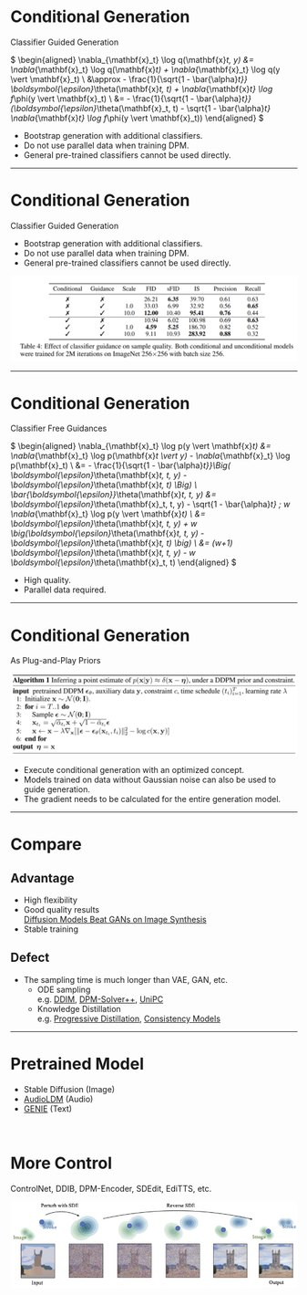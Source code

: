 # Conditional Generation

<p class=text-2xl>Classifier Guided Generation</p>

$
\begin{aligned}
\nabla_{\mathbf{x}_t} \log q(\mathbf{x}_t, y)
&= \nabla_{\mathbf{x}_t} \log q(\mathbf{x}_t) + \nabla_{\mathbf{x}_t} \log q(y \vert \mathbf{x}_t) \\
&\approx - \frac{1}{\sqrt{1 - \bar{\alpha}_t}} \boldsymbol{\epsilon}_\theta(\mathbf{x}_t, t) + \nabla_{\mathbf{x}_t} \log f_\phi(y \vert \mathbf{x}_t) \\
&= - \frac{1}{\sqrt{1 - \bar{\alpha}_t}} (\boldsymbol{\epsilon}_\theta(\mathbf{x}_t, t) - \sqrt{1 - \bar{\alpha}_t} \nabla_{\mathbf{x}_t} \log f_\phi(y \vert \mathbf{x}_t))
\end{aligned}
$

<p class=text-2xl>

- Bootstrap generation with additional classifiers.
- Do not use parallel data when training DPM.
- General pre-trained classifiers cannot be used directly.

</p>

---

# Conditional Generation

<p class=text-2xl>Classifier Guided Generation</p>

<p class=text-2xl>

- Bootstrap generation with additional classifiers.
- Do not use parallel data when training DPM.
- General pre-trained classifiers cannot be used directly.

</p>

<img src="/img/cls-guidance.png"/>

---

# Conditional Generation

<p class=text-2xl>Classifier Free Guidances</p>

$
\begin{aligned}
\nabla_{\mathbf{x}_t} \log p(y \vert \mathbf{x}_t)
&= \nabla_{\mathbf{x}_t} \log p(\mathbf{x}_t \vert y) - \nabla_{\mathbf{x}_t} \log p(\mathbf{x}_t) \\
&= - \frac{1}{\sqrt{1 - \bar{\alpha}_t}}\Big( \boldsymbol{\epsilon}_\theta(\mathbf{x}_t, t, y) - \boldsymbol{\epsilon}_\theta(\mathbf{x}_t, t) \Big) \\
\bar{\boldsymbol{\epsilon}}_\theta(\mathbf{x}_t, t, y)
&= \boldsymbol{\epsilon}_\theta(\mathbf{x}_t, t, y) - \sqrt{1 - \bar{\alpha}_t} \; w \nabla_{\mathbf{x}_t} \log p(y \vert \mathbf{x}_t) \\
&= \boldsymbol{\epsilon}_\theta(\mathbf{x}_t, t, y) + w \big(\boldsymbol{\epsilon}_\theta(\mathbf{x}_t, t, y) - \boldsymbol{\epsilon}_\theta(\mathbf{x}_t, t) \big) \\
&= (w+1) \boldsymbol{\epsilon}_\theta(\mathbf{x}_t, t, y) - w \boldsymbol{\epsilon}_\theta(\mathbf{x}_t, t)
\end{aligned}
$

<p class=text-2xl>

- High quality.
- Parallel data required.

</p>

---

# Conditional Generation

<p class=text-2xl>As Plug-and-Play Priors</p>

<img class="ml-auto mr-auto w-4/5" src="/img/plug-and-play-algo.png"/>

<p class=text-2xl>

- Execute conditional generation with an optimized concept.
- Models trained on data without Gaussian noise can also be used to guide generation.
- The gradient needs to be calculated for the entire generation model.

</p>

---

# Compare

## Advantage

- High flexibility
- Good quality results  
    [Diffusion Models Beat GANs on Image Synthesis](https://papers.nips.cc/paper/2021/hash/49ad23d1ec9fa4bd8d77d02681df5cfa-Abstract.html)
- Stable training

<p v-click>

## Defect

- The sampling time is much longer than VAE, GAN, etc.  
    - ODE sampling  
        e.g. [DDIM](https://arxiv.org/abs/2010.02502), [DPM-Solver++](https://openreview.net/forum?id=4vGwQqviud5), [UniPC](https://arxiv.org/abs/2302.04867)
    - Knowledge Distillation  
        e.g. [Progressive Distillation](https://openreview.net/forum?id=TIdIXIpzhoI), [Consistency Models](https://arxiv.org/abs/2303.01469)  

</p>

---

# Pretrained Model

- Stable Diffusion (Image)
- [AudioLDM](https://arxiv.org/abs/2301.12503) (Audio)
- [GENIE](https://arxiv.org/abs/2212.11685) (Text)

<br/>

# More Control

ControlNet, DDIB, DPM-Encoder, SDEdit, EdiTTS, etc.

<img class="mr-auto ml-auto w-4/5" src="/img/SDEdit.jpg"/>
